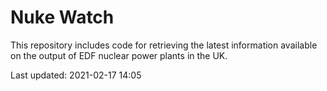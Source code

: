 # Nuke Watch

This repository includes code for retrieving the latest information available on the output of EDF nuclear power plants in the UK.

Last updated: 2021-02-17 14:05